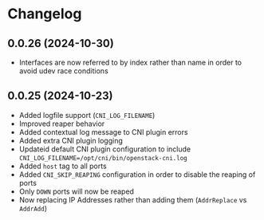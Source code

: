 # Changelog

## 0.0.26 (2024-10-30)

- Interfaces are now referred to by index rather than name in order to avoid udev race conditions

## 0.0.25 (2024-10-23)

- Added logfile support (`CNI_LOG_FILENAME`)
- Improved reaper behavior
- Added contextual log message to CNI plugin errors
- Added extra CNI plugin logging
- Updateid default CNI plugin configuration to include `CNI_LOG_FILENAME=/opt/cni/bin/openstack-cni.log`
- Added `host` tag to all ports
- Added `CNI_SKIP_REAPING` configuration in order to disable the reaping of ports
- Only `DOWN` ports will now be reaped
- Now replacing IP Addresses rather than adding them (`AddrReplace` vs `AddrAdd`)